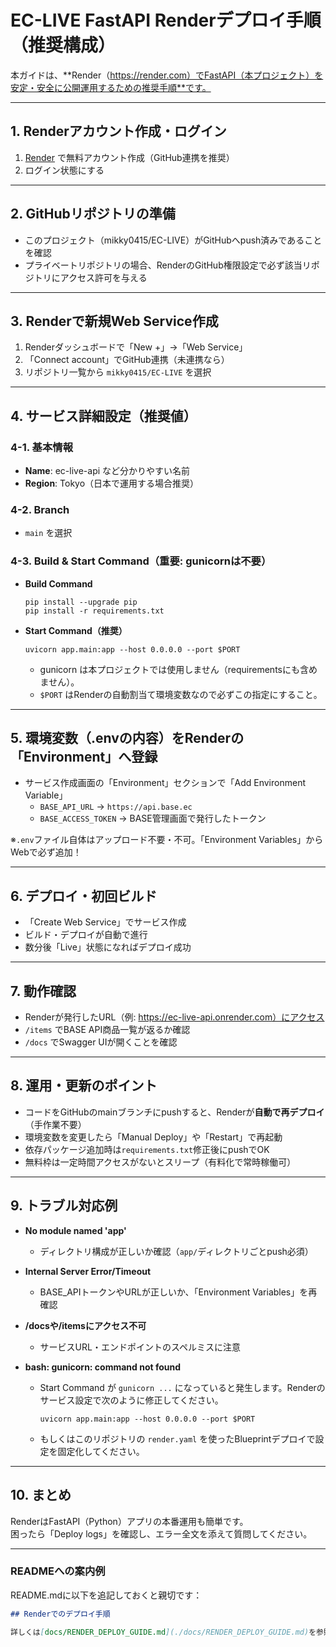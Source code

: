 # EC-LIVE FastAPI Renderデプロイ手順（推奨構成）

本ガイドは、**Render（https://render.com）でFastAPI（本プロジェクト）を安定・安全に公開運用するための推奨手順**です。

---

## 1. Renderアカウント作成・ログイン

1. [Render](https://render.com/) で無料アカウント作成（GitHub連携を推奨）
2. ログイン状態にする

---

## 2. GitHubリポジトリの準備

- このプロジェクト（mikky0415/EC-LIVE）がGitHubへpush済みであることを確認
- プライベートリポジトリの場合、RenderのGitHub権限設定で必ず該当リポジトリにアクセス許可を与える

---

## 3. Renderで新規Web Service作成

1. Renderダッシュボードで「New +」→「Web Service」
2. 「Connect account」でGitHub連携（未連携なら）
3. リポジトリ一覧から `mikky0415/EC-LIVE` を選択

---

## 4. サービス詳細設定（推奨値）

### 4-1. 基本情報
- **Name**: ec-live-api など分かりやすい名前
- **Region**: Tokyo（日本で運用する場合推奨）

### 4-2. Branch
- `main` を選択

### 4-3. Build & Start Command（重要: gunicornは不要）
- **Build Command**  
  ```
  pip install --upgrade pip
  pip install -r requirements.txt
  ```

- **Start Command（推奨）**  
  ```
  uvicorn app.main:app --host 0.0.0.0 --port $PORT
  ```
  - gunicorn は本プロジェクトでは使用しません（requirementsにも含めません）。
  - `$PORT` はRenderの自動割当て環境変数なので必ずこの指定にすること。

---

## 5. 環境変数（.envの内容）をRenderの「Environment」へ登録

- サービス作成画面の「Environment」セクションで「Add Environment Variable」
    - `BASE_API_URL` → `https://api.base.ec`
    - `BASE_ACCESS_TOKEN` → BASE管理画面で発行したトークン

※`.env`ファイル自体はアップロード不要・不可。「Environment Variables」からWebで必ず追加！

---

## 6. デプロイ・初回ビルド

- 「Create Web Service」でサービス作成
- ビルド・デプロイが自動で進行
- 数分後「Live」状態になればデプロイ成功

---

## 7. 動作確認

- Renderが発行したURL（例: https://ec-live-api.onrender.com）にアクセス
- `/items` でBASE API商品一覧が返るか確認
- `/docs` でSwagger UIが開くことを確認

---

## 8. 運用・更新のポイント

- コードをGitHubのmainブランチにpushすると、Renderが**自動で再デプロイ**（手作業不要）
- 環境変数を変更したら「Manual Deploy」や「Restart」で再起動
- 依存パッケージ追加時は`requirements.txt`修正後にpushでOK
- 無料枠は一定時間アクセスがないとスリープ（有料化で常時稼働可）

---

## 9. トラブル対応例

- **No module named 'app'**
    - ディレクトリ構成が正しいか確認（`app/`ディレクトリごとpush必須）
- **Internal Server Error/Timeout**
    - BASE_APIトークンやURLが正しいか、「Environment Variables」を再確認
- **/docsや/itemsにアクセス不可**
    - サービスURL・エンドポイントのスペルミスに注意
    
- **bash: gunicorn: command not found**
    - Start Command が `gunicorn ...` になっていると発生します。Renderのサービス設定で次のように修正してください。
      ```
      uvicorn app.main:app --host 0.0.0.0 --port $PORT
      ```
    - もしくはこのリポジトリの `render.yaml` を使ったBlueprintデプロイで設定を固定化してください。

---

## 10. まとめ

RenderはFastAPI（Python）アプリの本番運用も簡単です。  
困ったら「Deploy logs」を確認し、エラー全文を添えて質問してください。

---

### READMEへの案内例

README.mdに以下を追記しておくと親切です：

```markdown
## Renderでのデプロイ手順

詳しくは[docs/RENDER_DEPLOY_GUIDE.md](./docs/RENDER_DEPLOY_GUIDE.md)を参照してください。
```